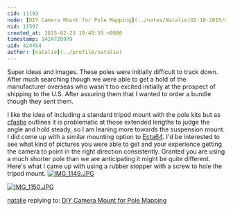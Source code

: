 ```yaml
---
cid: 11193
node: [DIY Camera Mount for Pole Mapping](../notes/Natalie/02-18-2015/diy-camera-mount-for-pole-mapping)
nid: 11597
created_at: 2015-02-23 19:49:39 +0000
timestamp: 1424720979
uid: 424454
author: [natalie](../profile/natalie)
---
```


Super ideas and images. These poles were initially difficult to track down. After much searching though we were able to get a hold of the manufacturer overseas who wasn't too excited initially at the prospect of shipping to the U.S. After assuring them that I wanted to order a bundle though they sent them. 

I like the idea of including a standard tripod mount with the pole kits but as [cfastie](/profile/cfastie) outlines it is problematic at those extended lengths to judge the angle and hold steady, so I am leaning more towards the suspension mount. I did come up with a similar mounting option to [Ecta64](/profile/Ecta64). I'd be interested to see what kind of pictures you were able to get and your experience getting the camera to point in the right direction consistently. Granted you are using a much shorter pole than we are anticipating it might be quite different.
Here's what I came up with using a rubber stopper with a screw to hole the tripod mount.
[![IMG_1149.JPG](https://i.publiclab.org/system/images/photos/000/009/066/medium/IMG_1149.JPG)](https://i.publiclab.org/system/images/photos/000/009/066/original/IMG_1149.JPG)

[![IMG_1150.JPG](https://i.publiclab.org/system/images/photos/000/009/067/medium/IMG_1150.JPG)](https://i.publiclab.org/system/images/photos/000/009/067/original/IMG_1150.JPG)





[natalie](../profile/natalie) replying to: [DIY Camera Mount for Pole Mapping](../notes/Natalie/02-18-2015/diy-camera-mount-for-pole-mapping)

